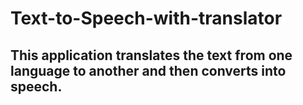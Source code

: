 # Text-to-Speech-with-translator

## This application translates the text from one language to another and then converts into speech.
